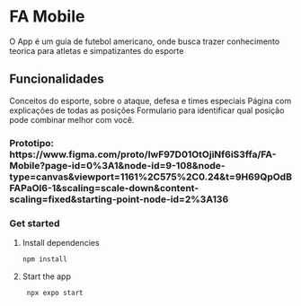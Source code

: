 
<h1> FA Mobile </h1>

O App é um guia de futebol americano, onde busca trazer conhecimento teorica para atletas e simpatizantes do esporte

<h2>Funcionalidades</h2>
Conceitos do esporte, sobre o ataque, defesa e times especiais
Página com explicações de todas as posições
Formulario para identificar qual posição pode combinar melhor com você.

<h3>Prototipo: https://www.figma.com/proto/IwF97D01OtOjiNf6iS3ffa/FA-Mobile?page-id=0%3A1&node-id=9-108&node-type=canvas&viewport=1161%2C575%2C0.24&t=9H69QpOdBFAPaOl6-1&scaling=scale-down&content-scaling=fixed&starting-point-node-id=2%3A136
</h3>

### Get started

1. Install dependencies

   ```bash
   npm install
   ```

2. Start the app

   ```bash
    npx expo start
   ```


